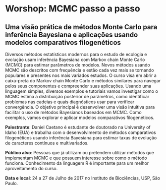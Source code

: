 # Worshop: MCMC passo a passo
## Uma visão prática de métodos Monte Carlo para inferência Bayesiana e aplicações usando modelos comparativos filogenéticos

Diversos métodos estatísticos modernos para o estudo de ecologia e evolução usam inferência Bayesiana com Markov chain Monte Carlo (MCMC) para estimar parâmetros de modelos. Novos métodos usando MCMC são descritos com frequência e estão cada vez mais se tornando populares e presentes nos mais variados estudos. O curso visa em abrir a caixa-preta do Markov chain Monte Carlo e métodos similares para navegar pelos seus componentes e compreender suas aplicações. Usando uma linguagem simples, diversos exemplos e tutoriais vamos investigar como o MCMC estima a distribuição posterior de parâmetros, como identificar problemas nas cadeias e quais diagnósticos usar para verificar convergência. O objetivo principal é desenvolver uma visão intuítiva para facilitar o uso de métodos Bayesianos baseados em MCMC. Como exemplos, vamos explorar e aplicar modelos comparativos filogenéticos.

**Palestrante**: Daniel Caetano é estudante de doutorado na University of Idaho (EUA) e trabalha com o desenvolvimento de métodos comparativos filogenéticos usando inferência Bayesiana para estimar taxas de evolução de caracteres contínuos e multivariados.

**Público alvo**: Pessoas que já utilizam ou pretendem utilizar métodos que implementam MCMC e que possuem interesse sobre como o método funciona. Conhecimento da linguagem R é importante para um melhor aproveitamento do curso.

**Data e local**: 24 a 27 de Julho de 2017 no Instituto de Biociências, USP, São Paulo.
